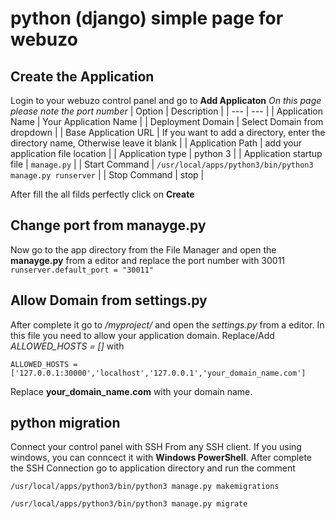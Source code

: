 # python (django) simple page for webuzo 

## Create the Application
Login to your webuzo control panel and go to __Add Applicaton__
*On this page please note the port number*
| Option | Description |
| --- | --- |
| Application Name | Your Application Name |
| Deployment Domain | Select Domain from dropdown |
| Base Application URL | If you want to add a directory, enter the directory name, Otherwise leave it blank |
| Application Path | add your application file location |
| Application type | python 3 |
| Application startup file | ```manage.py``` |
| Start Command | ```/usr/local/apps/python3/bin/python3 manage.py runserver``` |
| Stop Command | stop |

After fill the all filds perfectly click on __Create__

## Change port from manayge.py
Now go to the app directory from the File Manager and open the __manayge.py__ from a editor and replace the port number with 30011
```runserver.default_port = "30011"```

## Allow Domain from settings.py
After complete it go to */myproject/* and open the *settings.py* from a editor.
In this file you need to allow your application domain.
Replace/Add *ALLOWED_HOSTS = []* with

```ALLOWED_HOSTS = ['127.0.0.1:30000','localhost','127.0.0.1','your_domain_name.com']```

Replace __your_domain_name.com__ with your domain name.

## python migration
Connect your control panel with SSH From any SSH client. If you using windows, you can conncect it with __Windows PowerShell__. After complete the SSH Connection go to application directory and run the comment

```/usr/local/apps/python3/bin/python3 manage.py makemigrations```

```/usr/local/apps/python3/bin/python3 manage.py migrate```